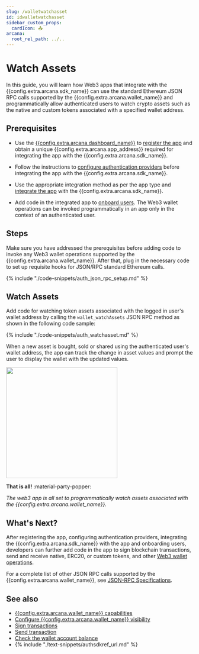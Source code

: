 ```yaml
---
slug: /walletwatchasset
id: idwalletwatchasset
sidebar_custom_props:
  cardIcon: 📤
arcana:
  root_rel_path: ../..
---
```


# Watch Assets

In this guide, you will learn how Web3 apps that integrate with the {{config.extra.arcana.sdk_name}} can use the standard Ethereum JSON RPC calls supported by the {{config.extra.arcana.wallet_name}} and programmatically allow authenticated users to watch crypto assets such as the native and custom tokens associated with a specified wallet address.

## Prerequisites

* Use the [{{config.extra.arcana.dashboard_name}}]({{page.meta.arcana.root_rel_path}}/concepts/dashboard.md) to [register the app]({{page.meta.arcana.root_rel_path}}/howto/config_dapp.md) and obtain a unique {{config.extra.arcana.app_address}} required for integrating the app with the {{config.extra.arcana.sdk_name}}.

* Follow the instructions to [configure authentication providers]({{page.meta.arcana.root_rel_path}}/howto/config_auth/index.md) before integrating the app with the {{config.extra.arcana.sdk_name}}.
  
* Use the appropriate integration method as per the app type and [integrate the app]({{page.meta.arcana.root_rel_path}}/howto/integrate_auth/index.md) with the {{config.extra.arcana.sdk_name}}.

* Add code in the integrated app to [onboard users]({{page.meta.arcana.root_rel_path}}/howto/onboard_users/index.md). The Web3 wallet operations can be invoked programmatically in an app only in the context of an authenticated user.

## Steps

Make sure you have addressed the prerequisites before adding code to invoke any Web3 wallet operations supported by the {{config.extra.arcana.wallet_name}}. After that, plug in the necessary code to set up requisite hooks for JSON/RPC standard Ethereum calls.

{% include "./code-snippets/auth_json_rpc_setup.md" %}

## Watch Assets

Add code for watching token assets associated with the logged in user's wallet address by calling the `wallet_watchAssets` JSON RPC method as shown in the following code sample:

{% include "./code-snippets/auth_watchasset.md" %}

When a new asset is bought, sold or shared using the authenticated user's wallet address, the app can track the change in asset values and prompt the user to display the wallet with the updated values.

<img src="/img/an_wallet_send_inputs.png" width="300"/>

**That is all!**  :material-party-popper:

*The web3 app is all set to programmatically watch assets associated with the {{config.extra.arcana.wallet_name}}.*

## What's Next?

After registering the app, configuring authentication providers, integrating the {{config.extra.arcana.sdk_name}} with the app and onboarding users, developers can further add code in the app to sign blockchain transactions, send and receive native, ERC20, or custom tokens, and other [Web3 wallet operations]({{page.meta.arcana.root_rel_path}}/howto/arcana_wallet/web3ops/index.md).

For a complete list of other JSON RPC calls supported by the {{config.extra.arcana.wallet_name}}, see [JSON-RPC Specifications](https://ethereum.github.io/execution-apis/api-documentation/).

## See also

* [{{config.extra.arcana.wallet_name}} capabilities]({{page.meta.arcana.root_rel_path}}/concepts/anwallet/index.md)
* [Configure {{config.extra.arcana.wallet_name}} visibility]({{page.meta.arcana.root_rel_path}}/howto/arcana_wallet/config_walletvisibility.md)
* [Sign transactions]({{page.meta.arcana.root_rel_path}}/howto/arcana_wallet/wallet_sign.md)
* [Send transaction]({{page.meta.arcana.root_rel_path}}/howto/arcana_wallet/wallet_send.md)
* [Check the wallet account balance]({{page.meta.arcana.root_rel_path}}/howto/arcana_wallet/wallet_balance.md)
* {% include "./text-snippets/authsdkref_url.md" %}
